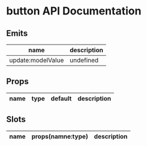 # button API Documentation



## Emits

| name | description |
| -------- | ------- |
| update:modelValue | undefined |



## Props

| <div style="font-weight: bold;font-size:16px">name</div> | type | default | description |
| -------- | ------- | ------- | ------- |



## Slots
| <div style="font-weight: bold;font-size:16px">name</div> | props(namne:type) | description |
| -------- | ------- | ------- |

